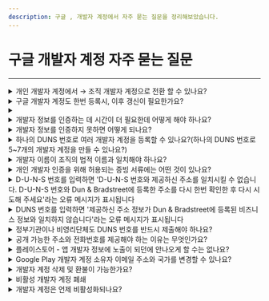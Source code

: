 ```yaml
---
description: 구글 , 개발자 계정에서 자주 묻는 질문을 정리해보았습니다.
---
```


# 구글 개발자 계정 자주 묻는 질문

***

<details>

<summary>개인 개발자 계정에서 → 조직 개발자 계정으로 전환 할 수 있나요?</summary>

<mark style="color:red;">계정 유형 변경은 불가합니다.</mark>

한번 개인으로 가입이되면 개인으로만 개발자 계정 이용이 가능하며, 전환 변경이 불가합니다.

반대의 경우도(조직 개발자 계정>개인 개발자 계정 변경 불가) 동일합니다.

</details>

<details>

<summary>구글 개발자 계정도 한번 등록시, 이후 갱신이 필요한가요?</summary>

구글은 최초 한번만 결제합니다.

<mark style="color:red;">최초 등록 시 25달러의 등록비를 지불하고, 추가적인 연간 비용은 없어요.</mark>

다만, 앱 장기 미 업데이트 기준은 6개월입니다.

6개월차 경고 메일 발송되며, 이후에도 조치가 되지 않을 경우(1년 이상 사용하지 않을 경우) 계정이 휴면 상태로 전환되어 해지될 수 있으므로 주의가 필요해요.

이렇게 휴면 계정이 되어 해지된다면, 개발자 계정 환불도 되지 않고 앱도 모두 삭제되어 복원이 되지 않습니다.

따라서 주기적인 계정 접속 및 정책 이슈 해결, 앱 업데이트 등의 관리가 필요합니다.

</details>

<details>

<summary></summary>



</details>

<details>

<summary>개발자 정보를 인증하는 데 시간이 더 필요한데 어떻게 해야 하나요?</summary>

개발자 정보를 인증하는 데 시간이 더 필요한 경우 Play Console에서 이의신청을 제출할 수 있습니다.

기한 연장 이의신청을 하시면 평균적으로 30일(한달) 기한을 연장해줍니다.

</details>

<details>

<summary>개발자 정보를 인증하지 못하면 어떻게 되나요?</summary>

계정이 인증되지 못할 경우, 개발자 계정 삭제 및 앱이 모두 삭제됩니다. \*복원도 불가합니다.

따라서 계정 확인 기한이 도래했거나, 메시지를 받으면 반드시 계정 설정을 완료해주셔야 합니다.

</details>

<details>

<summary>하나의 DUNS 번호로 여러 개발자 계정을 등록할 수 있나요?(하나의 DUNS 번호로 5~7개의 개발자 계정을 만들 수 있나요?)</summary>

네 하나의 DUNS 번호로 여러 개발자 계정을 만들 수 있습니다.

즉, 하나의 사업자로 여러 개발자 계정을 만들 수 있습니다.

</details>

<details>

<summary>개발자 이름이 조직의 법적 이름과 일치해야 하나요?</summary>

아니요. 개발자 이름이 조직 이름과 일치하지 않아도 됩니다. 개발자 이름은 자유롭게 설정할 수 있습니다.

개발자 이름은 조직의 법적 이름과 달라도 되며, 나중에 변경할 수 있습니다.

</details>

<details>

<summary>개인 개발자 인증을 위해 허용되는 증빙 서류에는 어떤 것이 있나요?</summary>

주소지 증빙 서류는 지역마다 다르지만, 다음 문서 중 하나입니다.

* 공과금 또는 전화 요금 및 관리비 고지서
* 은행 명세서
* 임대 또는 주택담보대출 계약서
* 카드 명세서

모두 90일 내 발행된 문서여야 하며, 인증을 위해 문서를 제출할 때 문서가 만료되지 않았는지 확인하시기 바랍니다.

<mark style="color:red;">\*중요\*</mark>

구글에서 제시하는 허용되는 서류 내에서만 제출해야 합니다.

주민등록증, 여권, 운전면허증 등의 서류는 허용하지 않습니다.

이름과 주소지가 나오는 명세서 등의 서류를 준비하여 제출해주세요.

이 서류를 제출해야 하기 때문에 계정을 만들때 실제 본인이 거주하는 주소지로 입력해주셔야 합니다.

</details>

<details>

<summary>D-U-N-S 번호를 입력하면 'D-U-N-S 번호와 제공하신 주소를 일치시킬 수 없습니다. D-U-N-S 번호와 Dun &#x26; Bradstreet에 등록한 주소를 다시 한번 확인한 후 다시 시도해 주세요'라는 오류 메시지가 표시됩니다</summary>

DUNS에 등록된 주소가 정확하고 완전한지 확인해주세요.

이 오류가 표시되기 직전에 Play Console에서 주소를 수정했다면, DUNS에도 수정사항을 제출해야 합니다.

그런 다음 Dun & Bradstreet 업데이트가 Google에 구현된 후 다시 시도합니다.

\*Dun & Bradstreet의 처리가 종료된 후 영업일 기준 최대 5일 정도 소요되므로, 발행 후 어느 정도 시간을 둔 후 다시 시도합니다.

그래도 같은 오류가 발생한다면 구글플레이 개발자 고객센터를 통해 문의를 하실 수 있습니다.

</details>

<details>

<summary>DUNS 번호를 입력하면 '제공하신 주소 정보가 Dun &#x26; Bradstreet에 등록된 비즈니스 정보와 일치하지 않습니다'라는 오류 메시지가 표시됩니다</summary>

결제 프로필을 입력하라는 메시지가 표시되면 기존 결제 프로필을 사용하지 말고 새 결제 프로필을 다시 만들어주세요.

주소 정보를 DUNS에 등록된 정보와 동일한지 확인하여 동일 정보로 기재해주세요.

</details>

<details>

<summary>정부기관이나 비영리단체도 DUNS 번호를 반드시 제출해야 하나요?</summary>

조직 개발자 계정을 만들때는, 모든 조직 기관 DUNS 번호가 필수 입니다.

따라서 정부기관, 비영리단체도 DUNS 번호를 만들어주셔야 합니다.

</details>

<details>

<summary>공개 가능한 주소와 전화번호를 제공해야 하는 이유는 무엇인가요?</summary>

23년 7월 이후 새로 추가된 정책에 따라 조직으로 가입하는 경우 Google Play의 모든 조직 계정에는 사용자에게 공개되는 전화번호, 주소, 웹사이트가 있어야 합니다.

해당 정보를 입력해야 가입 되며, 구글 플레이스토어에서 정보 노출이 됩니다.

</details>

<details>

<summary>플레이스토어 - 앱 개발자 정보에 노출이 되던에 안나오게 할 수는 없나요?</summary>

네 위에서 답변 드린 내용처럼, 정책 공지에 따라 새로 만든 개발자 계정에서는 개발자 정보가 노출되도록 변경되었습니다.

이 정보는 필수이며 삭제하거나 노출을 안하게 할 수 없습니다.

<img src="../../.gitbook/assets/구글프레임 (1).png" alt="" data-size="original">

</details>

<details>

<summary>Google Play 개발자 계정 소유자 이메일 주소와 국가를 변경할 수 있나요?</summary>

계정 소유자의 이메일 주소와 국가는 변경할 수 없습니다.

새로 이메일주소를 설정, 국가를 선택해서 새로운 계정으로 다시 만들어주셔야 합니다.

기존 계정에 있는 앱을 모두 옮겨야 한다면, 새로운 계정 생성 후 앱을 모두 이전할 수 있습니다.

</details>

<details>

<summary>개발자 계정 삭제 및 환불이 가능한가요?</summary>

▶**앱을 게시하지 않은 경우**

앱을 한 번도 게시하지 않은 상태에서 개발자 계정을 삭제하거나 개발비 환불을 원하면 [Google 지원팀에 문의](https://support.google.com/googleplay/android-developer/contact/dev_registration?extra.IssueType=cancel)하시기 바랍니다.

문의하기 양식 폼에 내용을 작성해서 제출해주세요.

​

▶**앱을 게시한 경우**

개발자 계정으로 앱을 게시한 적이 있는데 계정을 삭제하려는 경우 다음 작업을 완료해야 합니다.

계정 삭제를 요청하기 전에 원래 계정에 로그인하여 정보를 백업하거나 다운로드합니다.

Play Console 계정을 삭제하면 더 이상 사용할 수 없게 됩니다.

그 다음, 새로운 개발자 계정을 만든 뒤, 해당 계정으로 앱을 모두 이전합니다.

이전 작업이 모두 완료되면 구글 지원팀 문의 양식을 작성하여 동일하게 삭제 문의를 넣어주시면 됩니다.

* 새 계정에서 동일한 개발자 이름을 사용하려면 기존 계정의 개발자 이름을 다른 이름으로 변경해야 합니다. 동일한 개발자 이름은 사용할 수 없습니다.
* Google 계정을 삭제해도 개발자 계정이 자동으로 삭제되지는 않습니다.

</details>

<details>

<summary>비활성 개발자 계정 폐쇄</summary>

Google Play 개발자 계정은 앱을 적극적으로 게시하고 유지 및 관리하는 개발자를 위한 계정입니다.

비활성 상태인 개발자 계정은 폐쇄되며 등록 수수료도 환불되지 않습니다.

</details>

<details>

<summary>개발자 계정은 언제 비활성화되나요?</summary>

개발자 계정이 비활성 상태인지 판별하는 기준은 계정에 따라 다음 두 가지입니다.

​

▶**앱이 없는 비활성 개발자 계정**

* 개발자 계정이 생성된 지 1년 이상 지남
* 검토를 위해 앱을 제출한 적이 없음

​

▶**앱이 있는 비활성 개발자 계정**

* 개발자 계정이 생성된 지 1년 이상 지남
* 계정에 게시된 모든 앱(게시된 앱, 삭제된 앱, 일시중지된 앱 포함)의 전체 기간 설치 수 합계가 1,000회 미만임
* Play 개발자 계정 전화번호 및 연락처 이메일 주소를 인증하지 않음
* 지난 180일 동안 Play Console을 사용하지 않음

​

이와 함께 개발자 계정이 곧 폐쇄된다고 알리는 이메일이 계정 소유자에게 전송됩니다. Play Console을 통해서도 명확하게 안내됩니다.

이메일에는 개발자 계정을 유지하기 위해 취할 수 있는 조치와 조치 완료 기한이 포함됩니다. 이메일에 나온 조치를 따르지 않으면 개발자 계정이 영구적으로 폐쇄되며, 등록 수수료는 환불되지 않습니다.

알림 이메일은 계정이 폐쇄되기 60일, 30일, 7일 전에 발송됩니다.

</details>
